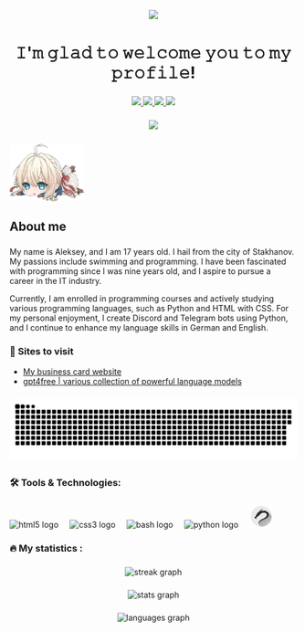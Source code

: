 <br clear="both">

<div align="center">
  <img src="https://github.com/N0-LABEL/N0-LABEL/blob/main/Hlam/windy-violet-evergarden.gif?raw=true"  />
</div>

###

<h1 align="center">𝙸'𝚖 𝚐𝚕𝚊𝚍 𝚝𝚘 𝚠𝚎𝚕𝚌𝚘𝚖𝚎 𝚢𝚘𝚞 𝚝𝚘 𝚖𝚢 𝚙𝚛𝚘𝚏𝚒𝚕𝚎!</h1>

###

<div align="center">
  <a href="https://discordapp.com/users/595160552758706187" target="_blank">
    <img src="https://img.shields.io/badge/Discord-7289DA?style=for-the-badge&logo=discord&logoColor=white"  />
  </a>

  <a href="https://t.me/Krum1ov" target="_blank">
    <img src="https://img.shields.io/badge/Telegram-2CA5E0?style=for-the-badge&logo=telegram&logoColor=white"  />
  </a>

<a href="https://wa.me/qr/RROTRGHZEMP5K1" target="_blank">
    <img src="https://img.shields.io/badge/WhatsApp-25D366?style=for-the-badge&logo=whatsapp&logoColor=white"  />
  </a>

<a href="mailto:alexkobzar.ua@gmail.com" target="_blank">
  <img src="https://img.shields.io/badge/Gmail-D14836?style=for-the-badge&logo=gmail&logoColor=white" />
</a>

</div>

###

<div align="center">
  <img src="https://visitor-badge.laobi.icu/badge?page_id=N0-LABEL.991358958&"  />
</div>

###
<img src="https://github.com/N0-LABEL/N0-LABEL/blob/main/Hlam/IMG_20250527_174830_616.jpg?raw=true" height="100" alt="violet_chibi"  />
<h2 align="left">About me</h2>

###

<p align="left">My name is Aleksey, and I am 17 years old. I hail from the city of Stakhanov. My passions include swimming and programming. I have been fascinated with programming since I was nine years old, and I aspire to pursue a career in the IT industry.

Currently, I am enrolled in programming courses and actively studying various programming languages, such as Python and HTML with CSS. For my personal enjoyment, I create Discord and Telegram bots using Python, and I continue to enhance my language skills in German and English.

###
<h3 align="left">📕 Sites to visit</h3>

- [My business card website](https://no-label.serveo.net/)
- [ gpt4free | various collection of powerful language models](https://nolabel.serveo.net/)

###

<p align="center">
 <img width="600" src="https://raw.githubusercontent.com/N0-LABEL/N0-LABEL/e255871dc37cafdb71d5246ed3b4879355f5f8c1/Hlam/github-snake.svg" alt="snake"/>
</p>

###

<h3 align="left">🛠 Tools & Technologies:</h3>

###

<div align="left">
  <img src="https://cdn.jsdelivr.net/gh/devicons/devicon/icons/html5/html5-original.svg" height="40" alt="html5 logo"  />
  <img width="12" />

  <img src="https://cdn.jsdelivr.net/gh/devicons/devicon/icons/css3/css3-original.svg" height="40" alt="css3 logo"  />
  <img width="12" />

  <img src="https://cdn.simpleicons.org/gnubash/4EAA25" height="40" alt="bash logo"  />
  <img width="12" />

  <img src="https://skillicons.dev/icons?i=py" height="40" alt="python logo"  />
  <img width="12" />

  <img src="https://github.com/N0-LABEL/N0-LABEL/blob/main/Hlam/kali.png?raw=true" height="40" alt="kali logo"  />
  <img width="12" />

###

<h3 align="left">🔥   My statistics :</h3>

###

<div align="center">
  <img src="https://streak-stats.demolab.com?user=N0-LABEL&theme=vue-dark&hide_border=true" height="220" alt="streak graph"  />
</div>

###

<div align="center">
  <img src="https://github-stats-evirunurm.vercel.app/api/stats.js?username=N0-LABEL" height="180" alt="stats graph"  />

###

  <img src="https://github-stats-evirunurm.vercel.app/api/languages.js?username=N0-LABEL" height="180" alt="languages graph"  />
</div>

###
